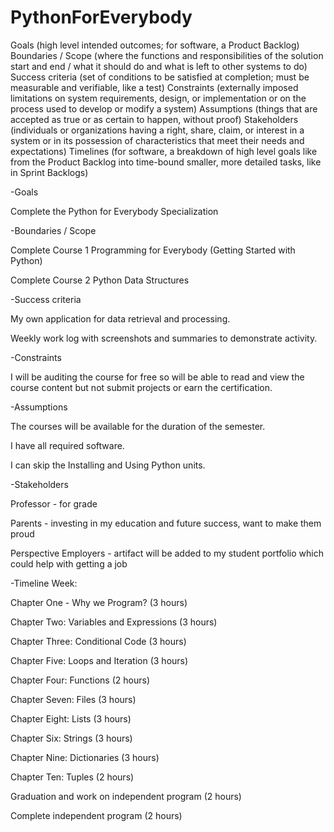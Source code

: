 # PythonForEverybody
Goals (high level intended outcomes; for software, a Product Backlog) <br/>
Boundaries / Scope (where the functions and responsibilities of the solution start and end / what it should do and what is left to other systems to do)
Success criteria (set of conditions to be satisfied at completion; must be measurable and verifiable, like a test)
Constraints (externally imposed limitations on system requirements, design, or implementation or on the process used to develop or modify a system)
Assumptions (things that are accepted as true or as certain to happen, without proof)
Stakeholders (individuals or organizations having a right, share, claim, or interest in a system or in its possession of characteristics that meet their needs and expectations)
Timelines (for software, a breakdown of high level goals like from the Product Backlog into time-bound smaller, more detailed tasks, like in Sprint Backlogs)

-Goals

Complete the Python for Everybody Specialization

-Boundaries / Scope

Complete Course 1 Programming for Everybody (Getting Started with Python)

Complete Course 2 Python Data Structures

-Success criteria

My own application for data retrieval and processing.

Weekly work log with screenshots and summaries to demonstrate activity.

-Constraints

I will be auditing the course for free so will be able to read and view the course content but not submit projects or earn the certification.

-Assumptions

The courses will be available for the duration of the semester.

I have all required software.

I can skip the Installing and Using Python units.

-Stakeholders

Professor - for grade

Parents - investing in my education and future success, want to make them proud

Perspective Employers - artifact will be added to my student portfolio which could help with getting a job

-Timeline
Week: 

Chapter One - Why we Program? (3 hours)

Chapter Two: Variables and Expressions (3 hours)

Chapter Three: Conditional Code (3 hours)

Chapter Five: Loops and Iteration (3 hours)

Chapter Four: Functions (2 hours)

Chapter Seven: Files (3 hours)

Chapter Eight: Lists (3 hours)

Chapter Six: Strings (3 hours)

Chapter Nine: Dictionaries (3 hours)

Chapter Ten: Tuples (2 hours)

Graduation and work on independent program (2 hours)

Complete independent program (2 hours)
